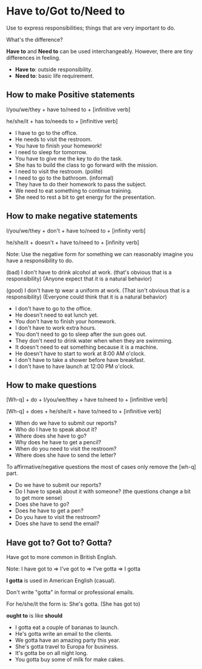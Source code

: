 # Have to/Got to/Need to

Use to express responsibilities; things that are very important to do.

What's the difference?

**Have to** and **Need to** can be used interchangeably. However, there are tiny differences in feeling.

- **Have to**: outside responsibility.
- **Need to**: basic life requirement.

## How to make Positive statements

I/you/we/they + have to/need to + [infinitive verb]

he/she/it + has to/needs to + [infinitive verb]

- I have to go to the office.
- He needs to visit the restroom.
- You have to finish your homework!
- I need to sleep for tomorrow.
- You have to give me the key to do the task.
- She has to build the class to go forward with the mission.
- I need to visit the restroom. (polite)
- I need to go to the bathroom. (informal)
- They have to do their homework to pass the subject.
- We need to eat something to continue training.
- She need to rest a bit to get energy for the presentation.

## How to make negative statements

I/you/we/they + don't + have to/need to + [infinity verb]

he/she/it + doesn't + have to/need to + [infinity verb]

Note: Use the negative form for something we can reasonably imagine you have a responsibility to do.

(bad) I don't have to drink alcohol at work. (that's obvious that is a responsibility) (Anyone expect that it is a natural behavior)

(good) I don't have tp wear a uniform at work. (That isn't obvious that is a responsibility) (Everyone could think that it is a natural behavior)

- I don't have to go to the office.
- He doesn't need to eat lunch yet.
- You don't have to finish your homework.
- I don't have to work extra hours.
- You don't need to go to sleep after the sun goes out.
- They don't need to drink water when when they are swimming.
- It doesn't need to eat something because it is a machine.
- He doesn't have to start to work at 8:00 AM o'clock.
- I don't have to take a shower before have breakfast.
- I don't have to have launch at 12:00 PM o'clock.

## How to make questions

[Wh-q] + do + I/you/we/they + have to/need to + [infinitive verb]

[Wh-q] + does + he/she/it + have to/need to + [infinitive verb]

- When do we have to submit our reports?
- Who do I have to speak about it?
- Where does she have to go?
- Why does he have to get a pencil?
- When do you need to visit the restroom?
- Where does she have to send the letter?

To affirmative/negative questions the most of cases only remove the [wh-q] part.

- Do we have to submit our reports?
- Do I have to speak about it with someone? (the questions change a bit to get more sense)
- Does she have to go?
- Does he have to get a pen?
- Do you have to visit the restroom?
- Does she have to send the email?

## Have got to? Got to? Gotta?

Have got to more common in British English.

Note: I have got to => I've got to => I've gotta => I gotta

**I gotta** is used in American English (casual).

Don't write "gotta" in formal or professional emails.

For he/she/it the form is: She's gotta. (She has got to)

**ought to** is like **should**

- I gotta eat a couple of bananas to launch.
- He's gotta write an email to the clients.
- We gotta have an amazing party this year.
- She's gotta travel to Europa for business.
- It's gotta be on all night long.
- You gotta buy some of milk for make cakes.

